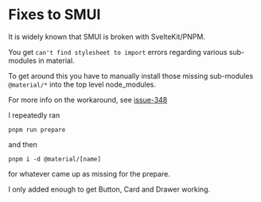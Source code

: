 # Fixes to SMUI

It is widely known that SMUI is broken with SvelteKit/PNPM.

You get `can't find stylesheet to import` errors regarding various sub-modules in material.

To get around this you have to manually install those missing sub-modules `@material/*` into the top level node_modules.

For more info on the workaround, see [issue-348](https://github.com/hperrin/svelte-material-ui/issues/348)

I repeatedly ran

    pnpm run prepare

and then

    pnpm i -d @material/[name]

for whatever came up as missing for the prepare.

I only added enough to get Button, Card and Drawer working.
